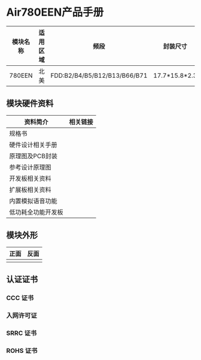 # Air780EEN产品手册

| 模块名称 | 适用区域 | 频段                         | 封装尺寸        |
| -------- | -------- | ---------------------------- | --------------- |
| 780EEN   | 北美     | FDD:B2/B4/B5/B12/B13/B66/B71 | 17.7\*15.8\*2.3 |

## 模块硬件资料

| 资料简介           | 相关链接 |
| ------------------ | -------- |
| 规格书             |          |
| 硬件设计相关手册   |          |
| 原理图及PCB封装    |          |
| 参考设计原理图     |          |
| 开发板相关资料     |          |
| 扩展板相关资料     |          |
| 内置模拟语音功能   |          |
| 低功耗全功能开发板 |          |

## 模块外形

| 正面 | 反面 |
| ---- | ---- |
|      |      |

## 认证证书

### CCC 证书

### 入网许可证

### SRRC 证书

### ROHS 证书
